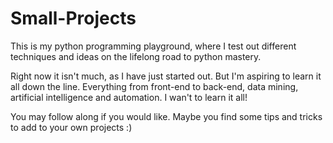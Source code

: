 # Small-Projects
This is my python programming playground, where I test out different techniques and ideas on the lifelong road to python mastery.

Right now it isn't much, as I have just started out. But I'm aspiring to learn it all down the line. Everything from front-end to back-end, data mining,
artificial intelligence and automation. I wan't to learn it all!

You may follow along if you would like. Maybe you find some tips and tricks to add to your own projects :)
